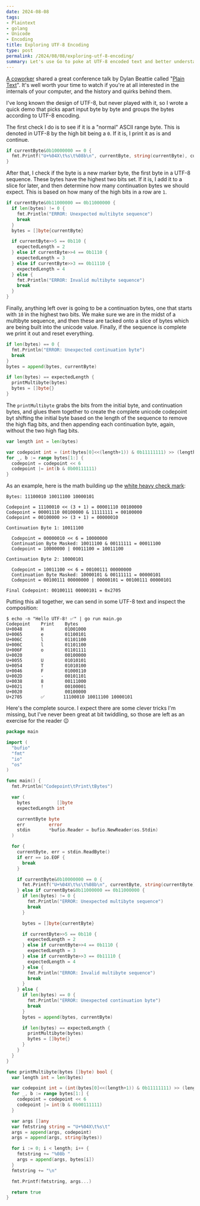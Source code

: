 ```yaml
---
date: 2024-08-08
tags:
- Plaintext
- golang
- Unicode
- Encoding
title: Exploring UTF-8 Encoding
type: post
permalink: /2024/08/08/exploring-utf-8-encoding/
summary: Let's use Go to poke at UTF-8 encoded text and better understand the most common encoding in the world.
---
```


[A coworker](https://michaelarestad.com/) shared a great conference talk by Dylan Beattie called "[Plain Text](https://www.youtube.com/watch?v=gd5uJ7Nlvvo)".  It's well worth your time to watch if you're at all interested in the internals of your computer, and the history and quirks behind them.

I've long known the design of UTF-8, but never played with it, so I wrote a quick demo that picks apart input byte by byte and groups the bytes according to UTF-8 encoding.

The first check I do is to see if it is a "normal" ASCII range byte.  This is denoted in UTF-8 by the high bit being a `0`. If it is, I print it as is and continue.

```go
if currentByte&0b10000000 == 0 {
  fmt.Printf("U+%04X\t%s\t%08b\n", currentByte, string(currentByte), currentByte)
}
```

After that, I check if the byte is a new marker byte, the first byte in a UTF-8 sequence.  These bytes have the highest two bits set.  If it is, I add it to a slice for later, and then determine how many continuation bytes we should expect.  This is based on how many of the high bits in a row are `1`.

```go
if currentByte&0b11000000 == 0b11000000 {
  if len(bytes) != 0 {
    fmt.Println("ERROR: Unexpected multibyte sequence")
    break
  }
  bytes = []byte{currentByte}

  if currentByte>>5 == 0b110 {
    expectedLength = 2
  } else if currentByte>>4 == 0b1110 {
    expectedLength = 3
  } else if currentByte>>3 == 0b11110 {
    expectedLength = 4
  } else {
    fmt.Println("ERROR: Invalid multibyte sequence")
    break
  }
}
```

Finally, anything left over is going to be a continuation bytes, one that starts with `10` in the highest two bits.  We make sure we are in the midst of a multibyte sequence, and then these are tacked onto a slice of bytes which are being built into the unicode value. Finally, if the sequence is complete we print it out and reset everything.

```go
if len(bytes) == 0 {
  fmt.Println("ERROR: Unexpected continuation byte")
  break
}
bytes = append(bytes, currentByte)

if len(bytes) == expectedLength {
  printMultibyte(bytes)
  bytes = []byte{}
}
```

The `printMultibyte` grabs the bits from the initial byte, and continuation bytes, and glues them together to create the complete unicode codepoint byt shifting the initial byte based on the length of the sequence to remove the high flag bits, and then appending each continuation byte, again, without the two high flag bits.

```go
var length int = len(bytes)

var codepoint int = (int(bytes[0]<<(length+1)) & 0b11111111) >> (length + 1)
for _, b := range bytes[1:] {
  codepoint = codepoint << 6
  codepoint |= int(b & 0b00111111)
}
```

As an example, here is the math building up the [white heavy check mark](https://codepoints.net/U+2705):

```
Bytes: 11100010 10011100 10000101

Codepoint = 11100010 << (3 + 1) = 00001110 00100000
Codepoint = 00001110 00100000 & 11111111 = 00100000
Codepoint = 00100000 >> (3 + 1) = 00000010

Continuation Byte 1: 10011100

  Codepoint = 00000010 << 6 = 10000000
  Continuation Byte Masked: 10011100 & 00111111 = 00011100
  Codepoint = 10000000 | 00011100 = 10011100

Continuation Byte 2: 10000101

  Codepoint = 10011100 << 6 = 00100111 00000000
  Continuation Byte Masked: 10000101 & 00111111 = 00000101
  Codepoint = 00100111 00000000 | 00000101 = 00100111 00000101

Final Codepoint: 00100111 00000101 = 0x2705
```

Putting this all together, we can send in some UTF-8 text and inspect the composition:

```
$ echo -n "Hello UTF-8! ✅" | go run main.go
Codepoint    Print    Bytes
U+0048       H        01001000
U+0065       e        01100101
U+006C       l        01101100
U+006C       l        01101100
U+006F       o        01101111
U+0020                00100000
U+0055       U        01010101
U+0054       T        01010100
U+0046       F        01000110
U+002D       -        00101101
U+0038       8        00111000
U+0021       !        00100001
U+0020                00100000
U+2705       ✅       11100010 10011100 10000101
```

Here's the complete source. I expect there are some clever tricks I'm missing, but I've never been great at bit twiddling, so those are left as an exercise for the reader 😉

```go
package main

import (
  "bufio"
  "fmt"
  "io"
  "os"
)

func main() {
  fmt.Println("Codepoint\tPrint\tBytes")

  var (
    bytes          []byte
    expectedLength int

    currentByte byte
    err         error
    stdin       *bufio.Reader = bufio.NewReader(os.Stdin)
  )

  for {
    currentByte, err = stdin.ReadByte()
    if err == io.EOF {
      break
    }

    if currentByte&0b10000000 == 0 {
      fmt.Printf("U+%04X\t%s\t%08b\n", currentByte, string(currentByte), currentByte)
    } else if currentByte&0b11000000 == 0b11000000 {
      if len(bytes) != 0 {
        fmt.Println("ERROR: Unexpected multibyte sequence")
        break
      }

      bytes = []byte{currentByte}

      if currentByte>>5 == 0b110 {
        expectedLength = 2
      } else if currentByte>>4 == 0b1110 {
        expectedLength = 3
      } else if currentByte>>3 == 0b11110 {
        expectedLength = 4
      } else {
        fmt.Println("ERROR: Invalid multibyte sequence")
        break
      }
    } else {
      if len(bytes) == 0 {
        fmt.Println("ERROR: Unexpected continuation byte")
        break
      }
      bytes = append(bytes, currentByte)

      if len(bytes) == expectedLength {
        printMultibyte(bytes)
        bytes = []byte{}
      }
    }
  }
}

func printMultibyte(bytes []byte) bool {
  var length int = len(bytes)

  var codepoint int = (int(bytes[0]<<(length+1)) & 0b11111111) >> (length + 1)
  for _, b := range bytes[1:] {
    codepoint = codepoint << 6
    codepoint |= int(b & 0b00111111)
  }

  var args []any
  var fmtstring string = "U+%04X\t%s\t"
  args = append(args, codepoint)
  args = append(args, string(bytes))

  for i := 0; i < length; i++ {
    fmtstring += "%08b "
    args = append(args, bytes[i])
  }
  fmtstring += "\n"

  fmt.Printf(fmtstring, args...)

  return true
}
```

